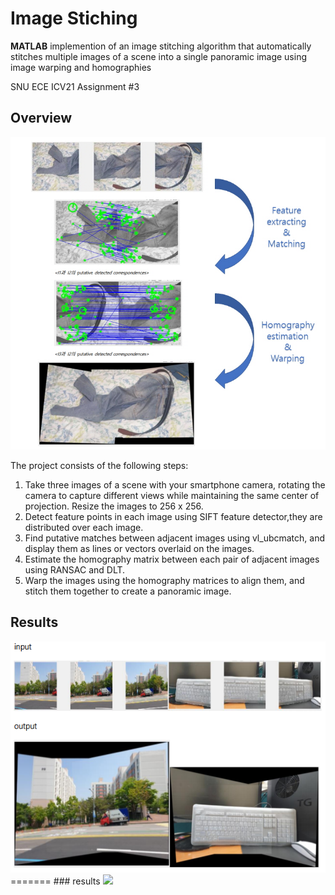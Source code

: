 # Image Stiching
**MATLAB** implemention of an image stitching algorithm that automatically stitches multiple images of a scene into a single panoramic image using image warping and homographies

SNU ECE ICV21 Assignment #3

## Overview
<img src="src/overview.jpg" height="500">

The project consists of the following steps:
1. Take three images of a scene with your smartphone camera, rotating the camera to capture different views while maintaining the same center of projection. Resize the images to 256 x 256.
2. Detect feature points in each image using SIFT feature detector,they are distributed over each image.
3. Find putative matches between adjacent images using vl_ubcmatch, and display them as lines or vectors overlaid on the images.
4. Estimate the homography matrix between each pair of adjacent images using RANSAC and DLT.
5. Warp the images using the homography matrices to align them, and stitch them together to create a panoramic image.


## Results
<img src="src/extra_result.png" height="370">
=======
### results
<img src="src/extra_results.png">

